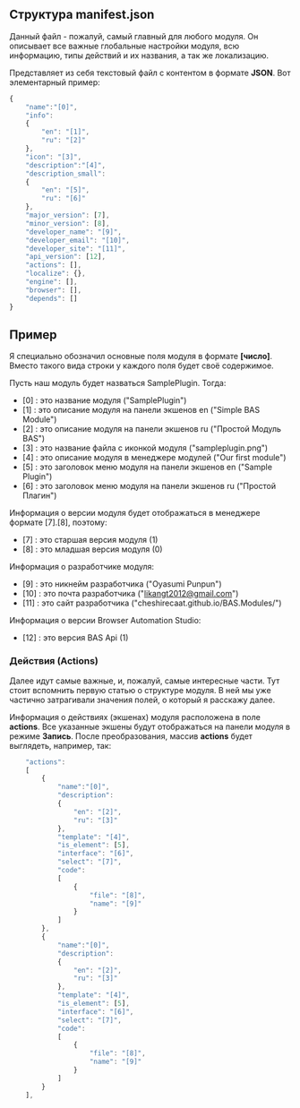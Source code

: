 ## Структура manifest.json

Данный файл - пожалуй, самый главный для любого модуля. 
Он описывает все важные глобальные настройки модуля, всю информацию, типы действий и их названия, а так же локализацию.

Представляет из себя текстовый файл с контентом в формате **JSON**. Вот элементарный пример:

```javascript
{
	"name":"[0]",
	"info":
	{
		"en": "[1]", 
		"ru": "[2]"
	},
	"icon": "[3]",
	"description":"[4]",
	"description_small":
	{
		"en": "[5]", 
		"ru": "[6]"
	},
	"major_version": [7],
	"minor_version": [8],
	"developer_name": "[9]", 
	"developer_email": "[10]", 
	"developer_site": "[11]",
	"api_version": [12],
	"actions": [],
	"localize": {},
	"engine": [],
	"browser": [],
	"depends": []	
}
```

## Пример

Я специально обозначил основные поля модуля в формате **[число]**.
Вместо такого вида строки у каждого поля будет своё содержимое.

Пусть наш модуль будет назваться SamplePlugin. Тогда:

- [0] : это название модуля ("SamplePlugin")
- [1] : это описание модуля на панели экшенов en ("Simple BAS Module")
- [2] : это описание модуля на панели экшенов ru ("Простой Модуль BAS")
- [3] : это название файла с иконкой модуля ("sampleplugin.png")
- [4] : это описание модуля в менеджере модулей ("Our first module")
- [5] : это заголовок меню модуля на панели экшенов en ("Sample Plugin") 
- [6] :	это заголовок меню модуля на панели экшенов ru ("Простой Плагин") 

Информация о версии модуля будет отображаться в менеджере формате [7].[8], поэтому:
- [7] : это старшая версия модуля (1)
- [8] : это младшая версия модуля (0)

Информация о разработчике модуля:
- [9] : это никнейм разработчика ("Oyasumi Punpun")
- [10] : это почта разработчика	("likangt2012@gmail.com")
- [11] : это сайт разработчика ("cheshirecaat.github.io/BAS.Modules/")

Информация о версии Browser Automation Studio:
- [12] : это версия BAS Api (1)

### Действия (Actions)

Далее идут самые важные, и, пожалуй, самые интересные части.
Тут стоит вспомнить первую статью о структуре модуля.
В ней мы уже частично затрагивали значения полей, о который я расскажу далее.

Информация о действиях (экшенах) модуля расположена в поле **actions**.
Все указанные экшены будут отображаться на панели модуля в режиме **Запись**.
После преобразования, массив **actions** будет выглядеть, например, так:

```javascript
	"actions":
	[
		{
			"name":"[0]",
			"description":
			{
				"en": "[2]",
				"ru": "[3]"
			},
			"template": "[4]",
			"is_element": [5],
			"interface": "[6]",
			"select": "[7]",
			"code": 
			[
				{
					"file": "[8]", 
					"name": "[9]"
				}
			]
		},
		{
			"name":"[0]",
			"description":
			{
				"en": "[2]",
				"ru": "[3]"
			},
			"template": "[4]",
			"is_element": [5],
			"interface": "[6]",
			"select": "[7]",
			"code": 
			[
				{
					"file": "[8]", 
					"name": "[9]"
				}
			]
		}
	],	
```
